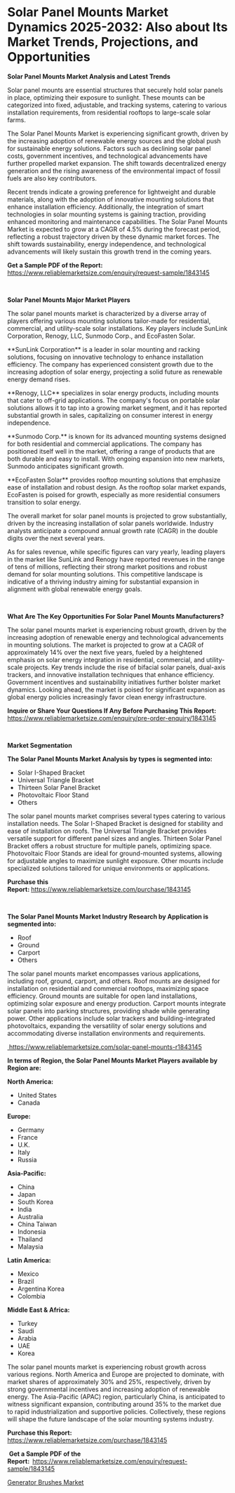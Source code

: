 <p><h1>Solar Panel Mounts Market Dynamics 2025-2032: Also about Its Market Trends, Projections, and Opportunities</h1></p><p><strong>Solar Panel Mounts Market Analysis and Latest Trends</strong></p>
<p><p>Solar panel mounts are essential structures that securely hold solar panels in place, optimizing their exposure to sunlight. These mounts can be categorized into fixed, adjustable, and tracking systems, catering to various installation requirements, from residential rooftops to large-scale solar farms.</p><p>The Solar Panel Mounts Market is experiencing significant growth, driven by the increasing adoption of renewable energy sources and the global push for sustainable energy solutions. Factors such as declining solar panel costs, government incentives, and technological advancements have further propelled market expansion. The shift towards decentralized energy generation and the rising awareness of the environmental impact of fossil fuels are also key contributors.</p><p>Recent trends indicate a growing preference for lightweight and durable materials, along with the adoption of innovative mounting solutions that enhance installation efficiency. Additionally, the integration of smart technologies in solar mounting systems is gaining traction, providing enhanced monitoring and maintenance capabilities. The Solar Panel Mounts Market is expected to grow at a CAGR of 4.5% during the forecast period, reflecting a robust trajectory driven by these dynamic market forces. The shift towards sustainability, energy independence, and technological advancements will likely sustain this growth trend in the coming years.</p></p>
<p><strong>Get a Sample PDF of the Report:&nbsp;</strong> <a href="https://www.reliablemarketsize.com/enquiry/request-sample/1843145?utm_campaign=2215&utm_medium=2&utm_source=Github&utm_content=ia&utm_term=22022025&utm_id=solar-panel-mounts">https://www.reliablemarketsize.com/enquiry/request-sample/1843145</a></p>
<p>&nbsp;</p>
<p><strong>Solar Panel Mounts Major Market Players</strong></p>
<p><p>The solar panel mounts market is characterized by a diverse array of players offering various mounting solutions tailor-made for residential, commercial, and utility-scale solar installations. Key players include SunLink Corporation, Renogy, LLC, Sunmodo Corp., and EcoFasten Solar.</p><p>**SunLink Corporation** is a leader in solar mounting and racking solutions, focusing on innovative technology to enhance installation efficiency. The company has experienced consistent growth due to the increasing adoption of solar energy, projecting a solid future as renewable energy demand rises.</p><p>**Renogy, LLC** specializes in solar energy products, including mounts that cater to off-grid applications. The company's focus on portable solar solutions allows it to tap into a growing market segment, and it has reported substantial growth in sales, capitalizing on consumer interest in energy independence.</p><p>**Sunmodo Corp.** is known for its advanced mounting systems designed for both residential and commercial applications. The company has positioned itself well in the market, offering a range of products that are both durable and easy to install. With ongoing expansion into new markets, Sunmodo anticipates significant growth.</p><p>**EcoFasten Solar** provides rooftop mounting solutions that emphasize ease of installation and robust design. As the rooftop solar market expands, EcoFasten is poised for growth, especially as more residential consumers transition to solar energy.</p><p>The overall market for solar panel mounts is projected to grow substantially, driven by the increasing installation of solar panels worldwide. Industry analysts anticipate a compound annual growth rate (CAGR) in the double digits over the next several years. </p><p>As for sales revenue, while specific figures can vary yearly, leading players in the market like SunLink and Renogy have reported revenues in the range of tens of millions, reflecting their strong market positions and robust demand for solar mounting solutions. This competitive landscape is indicative of a thriving industry aiming for substantial expansion in alignment with global renewable energy goals.</p></p>
<p>&nbsp;</p>
<p><strong>What Are The Key Opportunities For Solar Panel Mounts Manufacturers?</strong></p>
<p><p>The solar panel mounts market is experiencing robust growth, driven by the increasing adoption of renewable energy and technological advancements in mounting solutions. The market is projected to grow at a CAGR of approximately 14% over the next five years, fueled by a heightened emphasis on solar energy integration in residential, commercial, and utility-scale projects. Key trends include the rise of bifacial solar panels, dual-axis trackers, and innovative installation techniques that enhance efficiency. Government incentives and sustainability initiatives further bolster market dynamics. Looking ahead, the market is poised for significant expansion as global energy policies increasingly favor clean energy infrastructure.</p></p>
<p><strong>Inquire or Share Your Questions If Any Before Purchasing This Report:</strong> <a href="https://www.reliablemarketsize.com/enquiry/pre-order-enquiry/1843145?utm_campaign=2215&utm_medium=2&utm_source=Github&utm_content=ia&utm_term=22022025&utm_id=solar-panel-mounts">https://www.reliablemarketsize.com/enquiry/pre-order-enquiry/1843145</a></p>
<p>&nbsp;</p>
<p><strong>Market Segmentation</strong></p>
<p><strong>The Solar Panel Mounts Market Analysis by types is segmented into:</strong></p>
<p><ul><li>Solar I-Shaped Bracket</li><li>Universal Triangle Bracket</li><li>Thirteen Solar Panel Bracket</li><li>Photovoltaic Floor Stand</li><li>Others</li></ul></p>
<p><p>The solar panel mounts market comprises several types catering to various installation needs. The Solar I-Shaped Bracket is designed for stability and ease of installation on roofs. The Universal Triangle Bracket provides versatile support for different panel sizes and angles. Thirteen Solar Panel Bracket offers a robust structure for multiple panels, optimizing space. Photovoltaic Floor Stands are ideal for ground-mounted systems, allowing for adjustable angles to maximize sunlight exposure. Other mounts include specialized solutions tailored for unique environments or applications.</p></p>
<p><strong>Purchase this Report:&nbsp;</strong><a href="https://www.reliablemarketsize.com/purchase/1843145?utm_campaign=2215&utm_medium=2&utm_source=Github&utm_content=ia&utm_term=22022025&utm_id=solar-panel-mounts">https://www.reliablemarketsize.com/purchase/1843145</a></p>
<p>&nbsp;</p>
<p><strong>The Solar Panel Mounts Market Industry Research by Application is segmented into:</strong></p>
<p><ul><li>Roof</li><li>Ground</li><li>Carport</li><li>Others</li></ul></p>
<p><p>The solar panel mounts market encompasses various applications, including roof, ground, carport, and others. Roof mounts are designed for installation on residential and commercial rooftops, maximizing space efficiency. Ground mounts are suitable for open land installations, optimizing solar exposure and energy production. Carport mounts integrate solar panels into parking structures, providing shade while generating power. Other applications include solar trackers and building-integrated photovoltaics, expanding the versatility of solar energy solutions and accommodating diverse installation environments and requirements.</p></p>
<p><a href="https://www.reliablemarketsize.com/solar-panel-mounts-r1843145?utm_campaign=2215&utm_medium=2&utm_source=Github&utm_content=ia&utm_term=22022025&utm_id=solar-panel-mounts">&nbsp;https://www.reliablemarketsize.com/solar-panel-mounts-r1843145</a></p>
<p><strong>In terms of Region, the Solar Panel Mounts Market Players available by Region are:</strong></p>
<p>
    <p> <strong> North America: </strong>
        <ul>
            <li>United States</li>
            <li>Canada</li>
        </ul>
        </p> 
    <p> <strong> Europe: </strong>
        <ul>
            <li>Germany</li>
            <li>France</li>
            <li>U.K.</li>
            <li>Italy</li>
            <li>Russia</li>
        </ul>
        </p> 
    <p> <strong> Asia-Pacific: </strong>
        <ul>
            <li>China</li>
            <li>Japan</li>
            <li>South Korea</li>
            <li>India</li>
            <li>Australia</li>
            <li>China Taiwan</li>
            <li>Indonesia</li>
            <li>Thailand</li>
            <li>Malaysia</li>
        </ul>
        </p> 
    <p> <strong> Latin America: </strong>
        <ul>
            <li>Mexico</li>
            <li>Brazil</li>
            <li>Argentina Korea</li>
            <li>Colombia</li>
        </ul>
        </p> 
    <p> <strong> Middle East & Africa: </strong>
        <ul>
            <li>Turkey</li>
            <li>Saudi</li>
            <li>Arabia</li>
            <li>UAE</li>
            <li>Korea</li>
        </ul>
    </p>
    </p>
<p><p>The solar panel mounts market is experiencing robust growth across various regions. North America and Europe are projected to dominate, with market shares of approximately 30% and 25%, respectively, driven by strong governmental incentives and increasing adoption of renewable energy. The Asia-Pacific (APAC) region, particularly China, is anticipated to witness significant expansion, contributing around 35% to the market due to rapid industrialization and supportive policies. Collectively, these regions will shape the future landscape of the solar mounting systems industry.</p></p>
<p><strong>Purchase this Report: </strong><a href="https://www.reliablemarketsize.com/purchase/1843145?utm_campaign=2215&utm_medium=2&utm_source=Github&utm_content=ia&utm_term=22022025&utm_id=solar-panel-mounts">https://www.reliablemarketsize.com/purchase/1843145</a></p>
<p>&nbsp;<strong>Get a Sample PDF of the Report:&nbsp;&nbsp;</strong><a href="https://www.reliablemarketsize.com/enquiry/request-sample/1843145?utm_campaign=2215&utm_medium=2&utm_source=Github&utm_content=ia&utm_term=22022025&utm_id=solar-panel-mounts">https://www.reliablemarketsize.com/enquiry/request-sample/1843145</a></p>
<p><strong></strong></p>
<p><p><a href="https://github.com/WashimHussain441/Market-Research-Report-List-1/blob/main/generator-brushes-market.md?utm_campaign=2215&utm_medium=2&utm_source=Github&utm_content=ia&utm_term=22022025&utm_id=solar-panel-mounts">Generator Brushes Market</a></p></p>